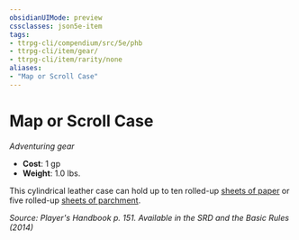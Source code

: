 ```yaml
---
obsidianUIMode: preview
cssclasses: json5e-item
tags:
- ttrpg-cli/compendium/src/5e/phb
- ttrpg-cli/item/gear/
- ttrpg-cli/item/rarity/none
aliases: 
- "Map or Scroll Case"
---
```

# Map or Scroll Case
*Adventuring gear*  


- **Cost**: 1 gp
- **Weight**: 1.0 lbs.

This cylindrical leather case can hold up to ten rolled-up [sheets of paper](/CLI/items/paper-one-sheet.md) or five rolled-up [sheets of parchment](/CLI/items/parchment-one-sheet.md).

*Source: Player's Handbook p. 151. Available in the <span title='Systems Reference Document (5.1)'>SRD</span> and the Basic Rules (2014)*